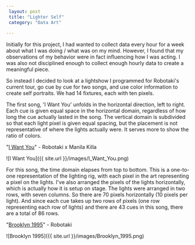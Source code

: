 ```yaml
---
 layout: post
 title: "Lighter Self"
 category: "Data Art"
 
---
```


Initially for this project, I had wanted to collect data every hour for a week about what I was doing / what was on my mind. However, I found that my observations of my behavior were in fact influencing how I was acting. I was also not disciplined enough to collect enough hourly data to create a meaningful piece. 

So instead I decided to look at a lightshow I programmed for Robotaki's current tour, go cue by cue for two songs, and use color information to create self portraits. We had 14 fixtures, each with ten pixels. 

The first song, 'I Want You' unfolds in the horizontal direction, left to right. Each cue is given equal space in the horizontal domain, regardless of how long the cue actually lasted in the song. The vertical domain is subdivided so that each light pixel is given equal spacing, but the placement is not representative of where the lights actually were. It serves more to show the ratio of colors. 

"[I Want You](https://open.spotify.com/album/3S24p6pOA7aNPDWN0DAWm9)" - Robotaki x Manila Killa

![I Want You]({{ site.url }}/images/I_Want_You.png)

For this song, the time domain elapses from top to bottom. This is a one-to-one representation of the lighting rig, with each pixel in the art representing a pixel on the lights. I've also arranged the pixels of the lights horizontally, which is actually how it is setup on stage. The lights were arranged in two rows, with seven columns. So there are 70 pixels horizontally (10 pixels per light). And since each cue takes up two rows of pixels (one row representing each row of lights) and there are 43 cues in this song, there are a total of 86 rows. 

"[Brooklyn 1995](https://open.spotify.com/album/4I0I1NAlhZOkrMUtEeficA)" - Robotaki


![Brooklyn 1995]({{ site.url }}/images/Brooklyn_1995.png)












